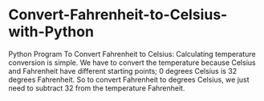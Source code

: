 # Convert-Fahrenheit-to-Celsius-with-Python
Python Program To Convert Fahrenheit to Celsius:
Calculating temperature conversion is simple. We have to convert the temperature because Celsius and Fahrenheit have different starting points; 0 degrees Celsius is 32 degrees Fahrenheit. So to convert Fahrenheit to degrees Celsius, we just need to subtract 32 from the temperature Fahrenheit.
